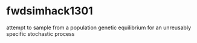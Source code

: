 fwdsimhack1301
==============

attempt to sample from a population genetic equilibrium for an unreusably specific stochastic process